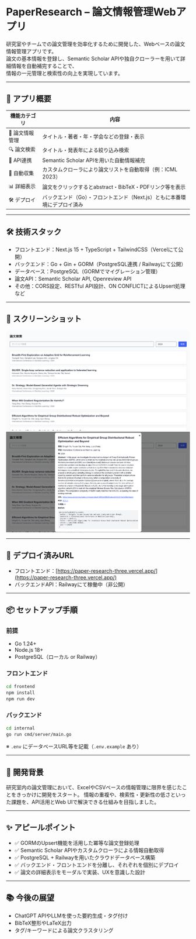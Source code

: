 # PaperResearch – 論文情報管理Webアプリ

研究室やチームでの論文管理を効率化するために開発した、Webベースの論文情報管理アプリです。  
論文の基本情報を登録し、Semantic Scholar APIや独自クローラーを用いて詳細情報を自動補完することで、  
情報の一元管理と検索性の向上を実現しています。

---

## 🚀 アプリ概要

| 機能カテゴリ | 内容 |
|--------------|------|
| 📄 論文情報管理 | タイトル・著者・年・学会などの登録・表示 |
| 🔍 論文検索     | タイトル・発表年による絞り込み検索 |
| 🔗 API連携     | Semantic Scholar APIを用いた自動情報補完 |
| 🤖 自動収集     | カスタムクローラにより論文リストを自動取得（例：ICML 2023） |
| 📊 詳細表示     | 論文をクリックするとabstract・BibTeX・PDFリンク等を表示 |
| 🛠 デプロイ     | バックエンド（Go）・フロントエンド（Next.js）ともに本番環境にデプロイ済み |

---

## 🛠 技術スタック

- フロントエンド：Next.js 15 + TypeScript + TailwindCSS（Vercelにて公開）
- バックエンド：Go + Gin + GORM（PostgreSQL連携 / Railwayにて公開）
- データベース：PostgreSQL（GORMでマイグレーション管理）
- 論文API：Semantic Scholar API, Openreview API
- その他：CORS設定、RESTful API設計、ON CONFLICTによるUpsert処理 など

---

## 📸 スクリーンショット

![スクリーンショット1](./images/Screenshot1.png)
![スクリーンショット2](./images/Screenshot2.png)

---

## 🔗 デプロイ済みURL

- フロントエンド：[https://paper-research-three.vercel.app/](https://paper-research-three.vercel.app/)
- バックエンドAPI：Railwayにて稼働中（非公開）

---

## 📦 セットアップ手順

### 前提

- Go 1.24+
- Node.js 18+
- PostgreSQL（ローカル or Railway）

### フロントエンド

```bash
cd frontend
npm install
npm run dev
````

### バックエンド

```bash
cd internal
go run cmd/server/main.go
```

※ `.env` にデータベースURL等を記載（`.env.example` あり）

---

## 🧠 開発背景

研究室内の論文管理において、ExcelやCSVベースの情報管理に限界を感じたことをきっかけに開発をスタート。
情報の重複や、検索性・更新性の低さといった課題を、API活用とWeb UIで解決できる仕組みを目指しました。

---

## ✨ アピールポイント

- ✅ GORMのUpsert機能を活用した冪等な論文登録処理
- ✅ Semantic Scholar APIやカスタムクローラによる情報自動取得
- ✅ PostgreSQL + Railwayを用いたクラウドデータベース構築
- ✅ バックエンド・フロントエンドを分離し、それぞれを個別にデプロイ
- ✅ 論文の詳細表示をモーダルで実装、UXを意識した設計

---

## 📚 今後の展望

- ChatGPT APIやLLMを使った要約生成・タグ付け
- BibTeX整形やLaTeX出力
- タグ/キーワードによる論文クラスタリング
